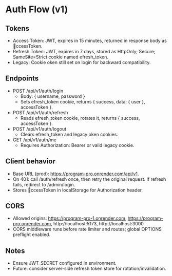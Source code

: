 # Auth Flow (v1)

## Tokens
- Access Token: JWT, expires in 15 minutes, returned in response body as ccessToken.
- Refresh Token: JWT, expires in 7 days, stored as HttpOnly; Secure; SameSite=Strict cookie named efresh_token.
- Legacy: Cookie 	oken still set on login for backward compatibility.

## Endpoints
- POST /api/v1/auth/login
  - Body: { username, password }
  - Sets efresh_token cookie, returns { success, data: { user }, accessToken }.
- POST /api/v1/auth/refresh
  - Reads efresh_token cookie, rotates it, returns { success, accessToken }.
- POST /api/v1/auth/logout
  - Clears efresh_token and legacy 	oken cookies.
- GET /api/v1/auth/me
  - Requires Authorization: Bearer <accessToken> or valid legacy cookie.

## Client behavior
- Base URL (prod): https://program-pro.onrender.com/api/v1.
- On 401: call /auth/refresh once, then retry the original request. If refresh fails, redirect to /admin/login.
- Stores ccessToken in localStorage for Authorization header.

## CORS
- Allowed origins: https://program-pro-1.onrender.com, https://program-pro.onrender.com, http://localhost:5173, http://localhost:3000.
- CORS middleware runs before rate limiter and routes; global OPTIONS preflight enabled.

## Notes
- Ensure JWT_SECRET configured in environment.
- Future: consider server-side refresh token store for rotation/invalidation.

